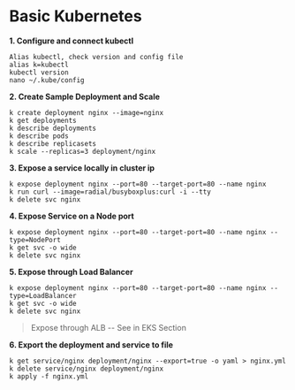 # Basic Kubernetes

**1. Configure and connect kubectl**

    Alias kubectl, check version and config file
    alias k=kubectl
    kubectl version
    nano ~/.kube/config

**2. Create Sample Deployment and Scale**

    k create deployment nginx --image=nginx
    k get deployments
    k describe deployments
    k describe pods
    k describe replicasets
    k scale --replicas=3 deployment/nginx  

**3.  Expose a service locally in cluster ip**

    k expose deployment nginx --port=80 --target-port=80 --name nginx
    k run curl --image=radial/busyboxplus:curl -i --tty
    k delete svc nginx

  **4. Expose Service on a Node port**

    k expose deployment nginx --port=80 --target-port=80 --name nginx --type=NodePort
    k get svc -o wide
    k delete svc nginx

  **5. Expose through Load Balancer**

    k expose deployment nginx --port=80 --target-port=80 --name nginx --type=LoadBalancer
    k get svc -o wide
    k delete svc nginx
  
> Expose through ALB -- See in EKS Section

**6. Export the deployment and service to file**

    k get service/nginx deployment/nginx --export=true -o yaml > nginx.yml
    k delete service/nginx deployment/nginx
    k apply -f nginx.yml

